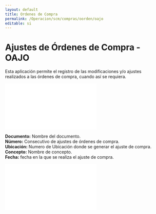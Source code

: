 ```yaml
---
layout: default
title: Ordenes de Compra
permalink: /Operacion/scm/compras/oorden/oajo
editable: si
---
```


# Ajustes de Órdenes de Compra - OAJO

Esta aplicación permite el registro de las modificaciones y/o ajustes realizados a las órdenes de compra, cuando así se requiera.  

![](oajo1.pgn)

**Documento:** Nombre del documento.  
**Número:** Consecutivo de ajustes de órdenes de compra.  
**Ubicación:** Numero de Ubicación donde se generar el ajuste de compra.  
**Concepto:** Nombre de concepto.  
**Fecha:** fecha en la que se realiza el ajuste de compra.  


![](oajo2.pgn)



